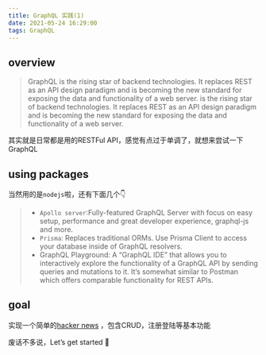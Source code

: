 ```yaml
---
title: GraphQL 实践(1)
date: 2021-05-24 16:29:00
tags: GraphQL
---
```


## overview
> GraphQL is the rising star of backend technologies. It replaces REST as an API design paradigm and is becoming the new standard for exposing the data and functionality of a web server. is the rising star of backend technologies. It replaces REST as an API design paradigm and is becoming the new standard for exposing the data and functionality of a web server.

其实就是日常都是用的RESTFul API，感觉有点过于单调了，就想来尝试一下GraphQL

## using packages
当然用的是`nodejs`啦，还有下面几个👇

> * `Apollo server`:Fully-featured GraphQL Server with focus on easy setup, performance and great developer experience, graphql-js and more.
> * `Prisma`: Replaces traditional ORMs. Use Prisma Client to access your database inside of GraphQL resolvers.
> * GraphQL Playground: A “GraphQL IDE” that allows you to interactively explore the functionality of a GraphQL API by sending queries and mutations to it. It’s somewhat similar to Postman which offers comparable functionality for REST APIs.

## goal

实现一个简单的[hacker news](https://news.ycombinator.com/news) ，包含CRUD，注册登陆等基本功能

废话不多说，Let’s get started 🚀

